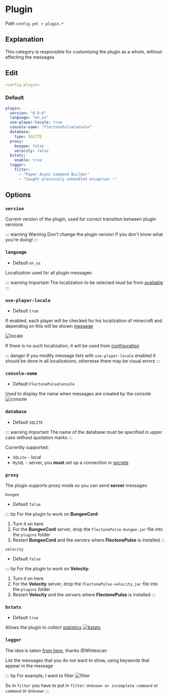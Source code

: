 # Plugin
Path `config.yml > plugin.*`

## Explanation
This category is responsible for customizing the plugin as a whole, without affecting the messages

## Edit
```yaml
<config.plugin>
```

### Default
```yaml
plugin:
  version: "0.0.6"
  language: "en_us"
  use-player-locale: true
  console-name: "FlectonePulseConsole"
  database:
    type: SQLITE
  proxy:
    bungee: false
    velocity: false
  bstats:
    enable: true
  logger:
    filter:
      - "Paper Async Command Builder"
      - "Caught previously unhandled exception :"
```

## Options

### `version`

Current version of the plugin, used for correct transition between plugin versions

::: warning Warning
Don't change the plugin version if you don't know what you're doing!
:::

### `language`
- Default `en_us`

Localization used for all plugin messages

::: warning Important
The localization to be selected must be from [available](/en/messages/)
:::

<!--@include: @/en/parts/locale.md-->


### `use-player-locale`
- Default `true`

If enabled, each player will be checked for his localization of minecraft and depending on this will be shown [message](../messages/)

![locale](/locale.gif)

If there is no such localization, it will be used from [configuration](#language)

::: danger  If you modify message lists with `use-player-locale` enabled
It should be done in all localizations, otherwise there may be visual errors
:::

### `console-name`
- Default `FlectonePulseConsole`

Used to display the name when messages are created by the console
![console](/console.gif)

### `database`
- Default `SQLITE`

::: warning Important
The name of the database must be specified in upper case without quotation marks
:::

Currently supported:
- `SQLite` - local
- `MySQL` - server, you **must** set up a connection in [secrets](/en/secrets/)

### `proxy`

The plugin supports proxy mode so you can send **server** messages

`bungee`
- Default `false`

::: tip For the plugin to work on **BungeeCord**:
1. Turn it on here
2. For the **BungeeCord** server, drop the `FlectonePulse-bungee.jar` file into the `plugins` folder
3. Restart **BungeeCord** and the servers where **FlectonePulse** is installed
:::

`velocity`
- Default `false`

::: tip For the plugin to work on **Velocity**:
1. Turn it on here
2. For the **Velocity** server, drop the `FlectonePulse-velocity.jar` file into the `plugins` folder
3. Restart **Velocity** and the servers where **FlectonePulse** is installed
:::

### `bstats`
- Default `true`

Allows the plugin to collect [statistics](https://bstats.org/plugin/bukkit/FlectonePulse/21076)
[![bstats](https://bstats.org/signatures/bukkit/FlectonePulse.svg)](https://bstats.org/plugin/bukkit/FlectonePulse/21076)

### `logger`

The idea is taken [from here](https://github.com/Whitescan/ConsoleFilter/blob/master/src/main/java/dev/whitescan/consolefilter/share/LogFilter.java), thanks @Whitescan

List the messages that you do not want to show, using keywords that appear in the message

::: tip For example, I want to filter
![filter](/filter.png)

So in `filter` you have to put in `filter`:
`Unknown or incomplete command` or `command` or `Unknown`
:::
